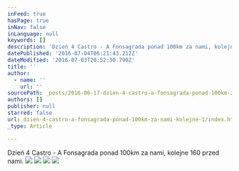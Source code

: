 ```yaml
---
inFeed: true
hasPage: true
inNav: false
inLanguage: null
keywords: []
description: 'Dzień 4 Castro - A Fonsagrada ponad 100km za nami, kolejne 160 przed nami.'
datePublished: '2016-07-04T06:21:43.212Z'
dateModified: '2016-07-03T20:52:30.790Z'
title: ''
author:
  - name: ''
    url: ''
sourcePath: _posts/2016-06-17-dzien-4-castro-a-fonsagrada-ponad-100km-za-nami-kolejne-1.md
authors: []
publisher: null
starred: false
url: dzien-4-castro-a-fonsagrada-ponad-100km-za-nami-kolejne-1/index.html
_type: Article

---
```

Dzień 4 Castro - A Fonsagrada ponad 100km za nami, kolejne 160 przed nami.
![](https://the-grid-user-content.s3-us-west-2.amazonaws.com/71eb6ff4-3200-4886-aefe-4318b6080e28.jpg)
![](https://the-grid-user-content.s3-us-west-2.amazonaws.com/b3a49b4b-dc11-40e5-86f8-6abdcf9116d5.jpg)
![](https://the-grid-user-content.s3-us-west-2.amazonaws.com/6ff78556-8f17-4af7-aeee-6d36ef9dc477.jpg)
![](https://the-grid-user-content.s3-us-west-2.amazonaws.com/3fa86199-b895-49aa-b31a-d41380d6bc21.jpg)
